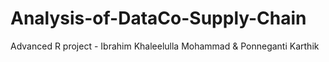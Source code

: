 # Analysis-of-DataCo-Supply-Chain
Advanced R project - Ibrahim Khaleelulla Mohammad &amp; Ponneganti Karthik
